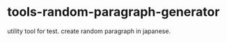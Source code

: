 tools-random-paragraph-generator
================================

utility tool for test. create random paragraph in japanese.
